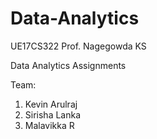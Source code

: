 # Data-Analytics

UE17CS322
Prof. Nagegowda KS

Data Analytics Assignments

Team:
1) Kevin Arulraj
2) Sirisha Lanka
3) Malavikka R
